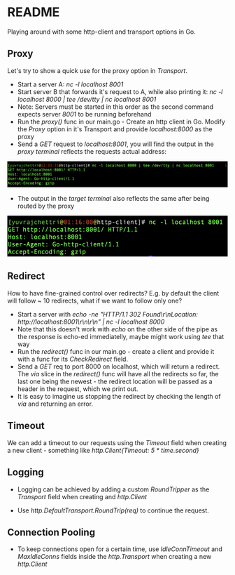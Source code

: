 # README

Playing around with some http-client and transport options in Go.

## Proxy

Let's try to show a quick use for the proxy option in _Transport_.

- Start a server A: _nc -l localhost 8001_
- Start server B that forwards it's request to A, while also printing it: _nc -l localhost 8000 | tee /dev/tty | nc localhost 8001_
- Note: Servers must be started in this order as the second command expects server _8001_ to be running beforehand
- Run the _proxy()_ func in our main.go - Create an http client in Go. Modify the _Proxy_ option in it's Transport and provide _localhost:8000_ as the proxy
- Send a _GET_ request to _localhost:8001_, you will find the output in the _proxy terminal_ reflects the requests actual address:

![alt text](image.png)

- The output in the _target terminal_ also reflects the same after being routed by the proxy

![alt text](image-1.png)


## Redirect

How to have fine-grained control over redirects? E.g. by default the client will follow ~ 10 redirects, what if we want to follow only one?


- Start a server with _echo -ne "HTTP/1.1 302 Found\r\nLocation: http://localhost:8001\r\n\r\n" | nc -l localhost 8000_
- Note that this doesn't work with _echo_ on the other side of the pipe as the response is echo-ed immediatelly, maybe might work using _tee_ that way
- Run the _redirect()_ func in our main.go - create a client and provide it with a func for its _CheckRedirect_ field.
- Send a _GET_ req to port 8000 on localhost, which will return a redirect. The _via_ slice in the _redirect()_ func will have all the redirects so far, the last one being the newest - the redirect location will be passed as a header in the request, which we print out.
- It is easy to imagine us stopping the redirect by checking the length of _via_ and returning an error.


## Timeout

We can add a timeout to our requests using the _Timeout_ field when creating a new client - something like _http.Client{Timeout: 5 * time.second}_


## Logging

- Logging can be achieved by adding a custom _RoundTripper_ as the _Transport_ field when creating and _http.Client_

- Use _http.DefaultTransport.RoundTrip(req)_ to continue the request.

## Connection Pooling

- To keep connections open for a certain time, use _IdleConnTimeout_ and _MaxIdleConns_ fields inside the _http.Transport_ when creating a new _http.Client_